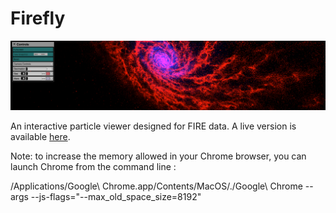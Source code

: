 # Firefly

![Firefly snapshot](src/docs/screenGrab.png)

An interactive particle viewer designed for FIRE data. A live version is available [here](https://ageller.github.io/Firefly/).

Note: to increase the memory allowed in your Chrome browser, you can launch Chrome from the command line :

/Applications/Google\ Chrome.app/Contents/MacOS/./Google\ Chrome --args --js-flags="--max_old_space_size=8192"
